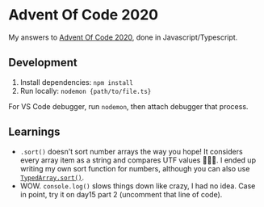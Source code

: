 # Advent Of Code 2020

My answers to [Advent Of Code 2020](https://adventofcode.com/2020), done in Javascript/Typescript.

## Development

1) Install dependencies: `npm install`  
2) Run locally: `nodemon {path/to/file.ts}`

For VS Code debugger, run `nodemon`, then attach debugger that process.

## Learnings

- `.sort()` doesn't sort number arrays the way you hope! It considers every array item as a string and compares UTF values 🤦🏼‍♂️. I ended up writing my own sort function for numbers, although you can also use [`TypedArray.sort()`](https://devdocs.io/javascript/global_objects/typedarray/sort).
- WOW. `console.log()` slows things down like crazy, I had no idea. Case in point, try it on day15 part 2 (uncomment that line of code).